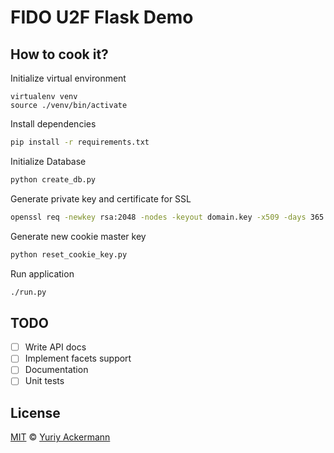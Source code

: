 FIDO U2F Flask Demo
===

## How to cook it?

Initialize virtual environment

```
virtualenv venv
source ./venv/bin/activate
```

Install dependencies

```bash
pip install -r requirements.txt
```

Initialize Database

```bash
python create_db.py
```

Generate private key and certificate for SSL

```bash
openssl req -newkey rsa:2048 -nodes -keyout domain.key -x509 -days 365 -out domain.crt
```

Generate new cookie master key

```bash
python reset_cookie_key.py
```

Run application

```bash
./run.py
```

## TODO

 - [ ] Write API docs
 - [ ] Implement facets support
 - [ ] Documentation
 - [ ] Unit tests

## License

[MIT](https://github.com/herrniemand/U2F-Flask-Demo/blob/master/LICENSE.md) © [Yuriy Ackermann](https://nieman.de/)